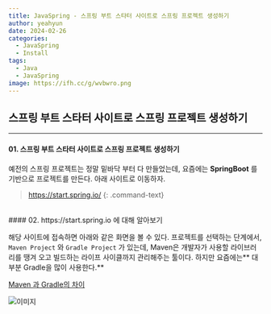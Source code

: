 ```yaml
---
title: JavaSpring - 스프링 부트 스타터 사이트로 스프링 프로젝트 생성하기
author: yeahyun
date: 2024-02-26
categories:
  - JavaSpring
  - Install  
tags:
  - Java
  - JavaSpring
image: https://ifh.cc/g/wvbwro.png
---
```

## 스프링 부트 스타터 사이트로 스프링 프로젝트 생성하기

---
#### 01. 스프링 부트 스타터 사이트로 스프링 프로젝트 생성하기

예전의 스프링 프로젝트는 정말 밑바닥 부터 다 만들었는데, 요즘에는 **SpringBoot** 를 기반으로 프로젝트를 만든다. 아래 사이트로 이동하자.
>https://start.spring.io/
{: .command-text}

<BR>
#### 02. https://start.spring.io 에 대해 알아보기

해당 사이트에 접속하면 아래와 같은 화면을 볼 수 있다.
프로젝트를 선택하는 단계에서, `Maven Project` 와 `Gradle Project` 가 있는데,
Maven은 개발자가 사용할 라이브러리를 땡겨 오고 빌드하는 라이프 사이클까지 관리해주는 툴이다.
하지만 요즘에는** 대부분 Gradle을 많이 사용한다.**

[Maven 과 Gradle의 차이](https://yeahyunkim.github.io/posts/%EC%9E%90%EB%B0%94-%EB%B9%8C%EB%93%9C-%EB%8F%84%EA%B5%AC-%EC%A2%85%EB%A5%98-Maven,-Gradle-%EC%B0%A8%EC%9D%B4%EC%A0%90/)

![이미지](https://ifh.cc/g/p6HvRn.png)
